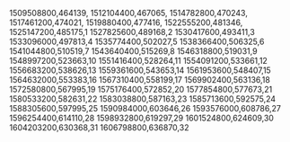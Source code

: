 1509508800,464139,
1512104400,467065,
1514782800,470243,
1517461200,474021,
1519880400,477416,
1522555200,481346,
1525147200,485175,1
1527825600,489168,2
1530417600,493411,3
1533096000,497813,4
1535774400,502027,5
1538366400,506325,6
1541044800,510519,7
1543640400,515269,8
1546318800,519031,9
1548997200,523663,10
1551416400,528264,11
1554091200,533661,12
1556683200,538626,13
1559361600,543653,14
1561953600,548407,15
1564632000,553383,16
1567310400,558199,17
1569902400,563136,18
1572580800,567995,19
1575176400,572852,20
1577854800,577673,21
1580533200,582631,22
1583038800,587163,23
1585713600,592575,24
1588305600,597995,25
1590984000,603646,26
1593576000,608786,27
1596254400,614110,28
1598932800,619297,29
1601524800,624609,30
1604203200,630368,31
1606798800,636870,32
